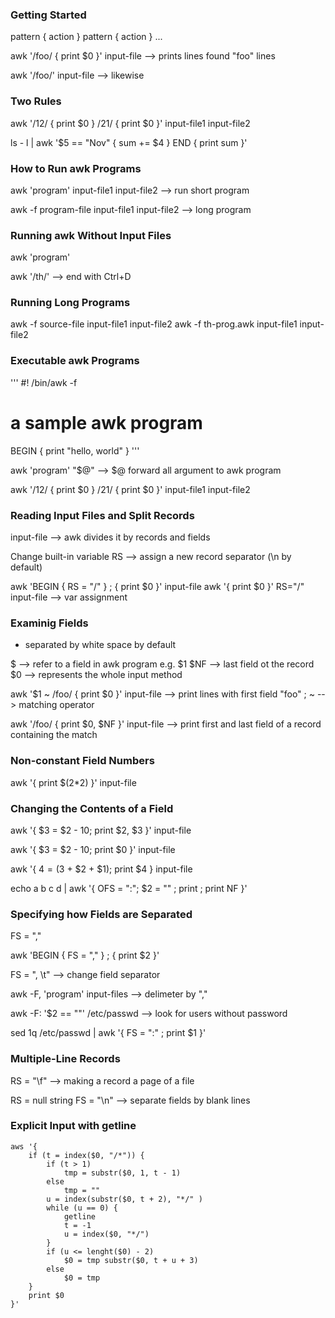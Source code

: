 ### Getting Started 

pattern { action }
pattern { action }
...


awk '/foo/ { print $0 }' input-file --> prints lines found "foo" lines 

awk '/foo/' input-file --> likewise 

### Two Rules 

awk '/12/ { print $0 }
     /21/ { print $0 }' input-file1 input-file2


ls - l | awk '$5 == "Nov" { sum += $4 }
              END { print sum }' 

### How to Run awk Programs

awk 'program' input-file1 input-file2 --> run short program

awk -f program-file input-file1 input-file2 --> long program 

### Running awk Without Input Files

awk 'program' 

awk '/th/' --> end with Ctrl+D

### Running Long Programs 

awk -f source-file input-file1 input-file2 
awk -f th-prog.awk input-file1 input-file2 

### Executable awk Programs 

'''
#! /bin/awk -f 

# a sample awk program 
BEGIN { print "hello, world" }
'''

awk 'program' "$@" --> $@ forward all argument to awk program 

awk '/12/ { print $0 } 
     /21/ { print $0 }' input-file1 input-file2

### Reading Input Files and Split Records

input-file --> awk divides it by records and fields 

Change built-in variable RS --> assign a new record separator (\n by default)

awk 'BEGIN { RS = "/" } ; { print $0 }' input-file 
awk '{ print $0 }' RS="/" input-file --> var assignment 

### Examinig Fields 

- separated by white space by default 

$ --> refer to a field in awk program e.g. $1 
$NF --> last field ot the record 
$0 --> represents the whole input method 

awk '$1 ~ /foo/ { print $0 }' input-file --> print lines with first field "foo" ; ~ --> matching operator 

awk '/foo/ { print $0, $NF }' input-file --> print first and last field of a record containing the match

### Non-constant Field Numbers

awk '{ print $(2*2) }' input-file 

### Changing the Contents of a Field 

awk '{ $3 = $2 - 10; print $2, $3 }' input-file 

awk '{ $3 = $2 - 10; print $0 }' input-file 

awk '{ $4 = ($3 + $2 + $1); print $4 } input-file 


echo a b c d | awk '{ OFS = ":"; $2 = "" ; print ; print NF }'

### Specifying how Fields are Separated 

FS = ","

awk 'BEGIN { FS = "," } ; { print $2 }'

FS = ", \t" --> change field separator 

awk -F, 'program' input-files --> delimeter by ","

awk -F: '$2 == ""' /etc/passwd --> look for users without password 


sed 1q /etc/passwd | awk '{ FS = ":" ; print $1 }'


### Multiple-Line Records 

RS = "\f" --> making a record a page of a file 

RS = null string 
FS = "\n" --> separate fields by blank lines

### Explicit Input with getline 

```
aws '{
    if (t = index($0, "/*")) {
        if (t > 1)
            tmp = substr($0, 1, t - 1)
        else
            tmp = ""
        u = index(substr($0, t + 2), "*/" )
        while (u == 0) {
            getline
            t = -1
            u = index($0, "*/")
        }
        if (u <= lenght($0) - 2)
            $0 = tmp substr($0, t + u + 3)
        else
            $0 = tmp
    }  
    print $0
}'


